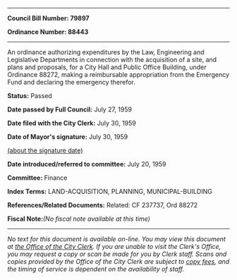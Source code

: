 

********

**Council Bill Number: 79897**
   
**Ordinance Number: 88443**
********

 An ordinance authorizing expenditures by the Law, Engineering and Legislative Departments in connection with the acquisition of a site, and plans and proposals, for a City Hall and Public Office Building, under Ordinance 88272, making a reimbursable appropriation from the Emergency Fund and declaring the emergency therefor.

**Status:** Passed
   
**Date passed by Full Council:** July 27, 1959
   
**Date filed with the City Clerk:** July 30, 1959
   
**Date of Mayor's signature:** July 30, 1959
   
[(about the signature date)](/~public/approvaldate.htm)
   
   
   
**Date introduced/referred to committee:** July 20, 1959
   
**Committee:** Finance
   
   
**Index Terms:** LAND-ACQUISITION, PLANNING, MUNICIPAL-BUILDING

**References/Related Documents:** Related: CF 237737, Ord 88272

**Fiscal Note:**_(No fiscal note available at this time)_
********

_No text for this document is available on-line. You may view this document at [the Office of the City Clerk](http://www.seattle.gov/leg/clerk/contactUs.htm). If you are unable to visit the Clerk's Office, you may request a copy or scan be made for you by Clerk staff. Scans and copies provided by the Office of the City Clerk are subject to [copy fees](http://clerk.seattle.gov/~public/clerkfees.htm), and the timing of service is dependent on the availability of staff._

